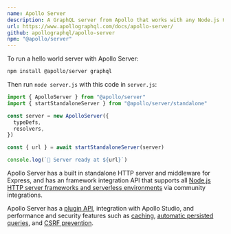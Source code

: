 ```yaml
---
name: Apollo Server
description: A GraphQL server from Apollo that works with any Node.js HTTP framework
url: https://www.apollographql.com/docs/apollo-server/
github: apollographql/apollo-server
npm: "@apollo/server"
---
```


To run a hello world server with Apollo Server:

```bash
npm install @apollo/server graphql
```

Then run `node server.js` with this code in `server.js`:

```js
import { ApolloServer } from "@apollo/server"
import { startStandaloneServer } from "@apollo/server/standalone"

const server = new ApolloServer({
  typeDefs,
  resolvers,
})

const { url } = await startStandaloneServer(server)

console.log(`🚀 Server ready at ${url}`)
```

Apollo Server has a built in standalone HTTP server and middleware for Express, and has an framework integration API that supports all [Node.js HTTP server frameworks and serverless environments](https://www.apollographql.com/docs/apollo-server/integrations/integration-index) via community integrations.

Apollo Server has a [plugin API](https://www.apollographql.com/docs/apollo-server/integrations/plugins), integration with Apollo Studio, and performance and security features such as [caching](https://www.apollographql.com/docs/apollo-server/performance/caching/), [automatic persisted queries](https://www.apollographql.com/docs/apollo-server/performance/apq/), and [CSRF prevention](https://www.apollographql.com/docs/apollo-server/security/cors#preventing-cross-site-request-forgery-csrf).
